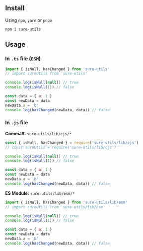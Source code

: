## Install

Using `npm`, `yarn` or `pnpm`

```shell
npm i sure-utils
```

## Usage

### In `.ts` file (`ESM`)

```js
import { isNull, hasChanged } from 'sure-utils'
// import sureUtils from 'sure-utils'

console.log(isNull(null)) // true
console.log(isNull(1)) // false

const data = { a: 1 }
const newData = data
newData.a = 'b'
console.log(hasChanged(newData, data)) // false
```

### In `.js` file

**CommJS:** `sure-utils/lib/cjs/*`

```js
const { isNull, hasChanged } = require('sure-utils/lib/cjs')
// const sureUtils = require('sure-utils/lib/cjs')

console.log(isNull(null)) // true
console.log(isNull(1)) // false

const data = { a: 1 }
const newData = data
newData.a = 'b'
console.log(hasChanged(newData, data)) // false
```

**ES Module:** `sure-utils/lib/esm/*`

```js
import { isNull, hasChanged } from 'sure-utils/lib/esm'
// import sureUtils from 'sure-utils/lib/esm'

console.log(isNull(null)) // true
console.log(isNull(1)) // false

const data = { a: 1 }
const newData = data
newData.a = 'b'
console.log(hasChanged(newData, data)) // false
```

<!--
In Node.js

```js
// Load the full utils
const sureUtils = require('sure-utils')

// Load the array utils
const array = require('sure-utils/array')
```
-->
